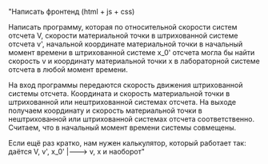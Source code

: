 "Написать фронтенд (html + js + css)

Написать программу, которая по относительной скорости систем отсчета V, скорости материальной точки в штрихованной системе отсчета v', начальной координате материальной точки в начальный момент времени в штрихованной системе x_0' отсчета могла бы найти скорость v и координату материальной точки x в лабораторной системе отсчета в любой момент времени.

На вход программы передаются скорость движения штрихованной системы отсчета. Координата и скорость материальной точки в штрихованной или нештрихованной системах отсчета.  На выходе получаем координату и скорость материальной точки в нештрихованной или штрихованной системах отсчета соответственно. Считаем, что в начальный момент времени системы совмещены.

Если ещё раз кратко, нам нужен калькулятор, который работает так: даётся V, v', x_0' |---> v, x и наоборот"
